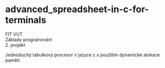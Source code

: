 # advanced_spreadsheet-in-c-for-terminals

FIT VUT <br />
Základy programování <br />
2. projekt <br />

Jednoduchý tabulkový procesor v jazyce c s použitím dynamické alokace paměti.
